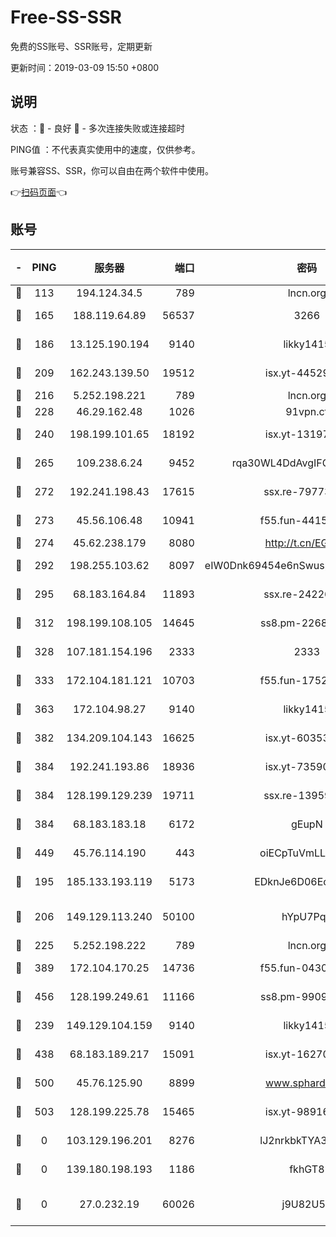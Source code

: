 # Free-SS-SSR

免费的SS账号、SSR账号，定期更新

更新时间：2019-03-09 15:50 +0800

## 说明

状态     ：🙂 - 良好 🙁 - 多次连接失败或连接超时

PING值   ：不代表真实使用中的速度，仅供参考。

账号兼容SS、SSR，你可以自由在两个软件中使用。

👉[扫码页面](https://liesauer.github.io/Free-SS-SSR/)👈

## 账号

|-|PING|服务器|端口|密码|加密方式|区域|
|:----:|:----:|:-----:|-----:|:----:|:----:|:----:|
|🙂|113|194.124.34.5|789|lncn.org|rc4|JP|
|🙂|165|188.119.64.89|56537|3266|aes-256-cfb|RU|
|🙂|186|13.125.190.194|9140|likky1415|aes-256-cfb|KR|
|🙂|209|162.243.139.50|19512|isx.yt-44529033|aes-256-cfb|US|
|🙂|216|5.252.198.221|789|lncn.org|rc4|JP|
|🙂|228|46.29.162.48|1026|91vpn.cf|rc4-md5|RU|
|🙂|240|198.199.101.65|18192|isx.yt-13197237|aes-256-cfb|US|
|🙂|265|109.238.6.24|9452|rqa30WL4DdAvgIFG6Fs3znzTa|aes-256-cfb|FR|
|🙂|272|192.241.198.43|17615|ssx.re-79773961|aes-256-cfb|US|
|🙂|273|45.56.106.48|10941|f55.fun-44155061|aes-256-cfb|US|
|🙂|274|45.62.238.179|8080|http://t.cn/EGJIyrl|rc4-md5|CA|
|🙂|292|198.255.103.62|8097|eIW0Dnk69454e6nSwuspv9DmS201tQ0D|aes-256-cfb|US|
|🙂|295|68.183.164.84|11893|ssx.re-24226841|aes-256-cfb|US|
|🙂|312|198.199.108.105|14645|ss8.pm-22688223|aes-256-cfb|US|
|🙂|328|107.181.154.196|2333|2333|aes-256-cfb|US|
|🙂|333|172.104.181.121|10703|f55.fun-17527319|aes-256-cfb|SG|
|🙂|363|172.104.98.27|9140|likky1415|aes-256-cfb|JP|
|🙂|382|134.209.104.143|16625|isx.yt-60353704|aes-256-cfb|SG|
|🙂|384|192.241.193.86|18936|isx.yt-73590604|aes-256-cfb|US|
|🙂|384|128.199.129.239|19711|ssx.re-13959814|aes-256-cfb|SG|
|🙂|384|68.183.183.18|6172|gEupN|aes-256-cfb|SG|
|🙂|449|45.76.114.190|443|oiECpTuVmLLxk4Ts|aes-256-cfb|AU|
|🙂|195|185.133.193.119|5173|EDknJe6D06EoWDaw|aes-256-cfb|US|
|🙂|206|149.129.113.240|50100|hYpU7PqP|chacha20-ietf-poly1305|CN|
|🙂|225|5.252.198.222|789|lncn.org|rc4|JP|
|🙂|389|172.104.170.25|14736|f55.fun-04300289|aes-256-cfb|SG|
|🙂|456|128.199.249.61|11166|ss8.pm-99097574|aes-256-cfb|SG|
|🙁|239|149.129.104.159|9140|likky1415|aes-256-cfb|HK|
|🙁|438|68.183.189.217|15091|isx.yt-16270564|aes-256-cfb|SG|
|🙁|500|45.76.125.90|8899|www.sphard.com|aes-256-cfb|AU|
|🙁|503|128.199.225.78|15465|isx.yt-98916705|aes-256-cfb|SG|
|🙁|0|103.129.196.201|8276|lJ2nrkbkTYA30wv0|aes-256-cfb|US|
|🙁|0|139.180.198.193|1186|fkhGT8|aes-256-cfb|JP|
|🙁|0|27.0.232.19|60026|j9U82U53|xchacha20-ietf-poly1305|HK|

